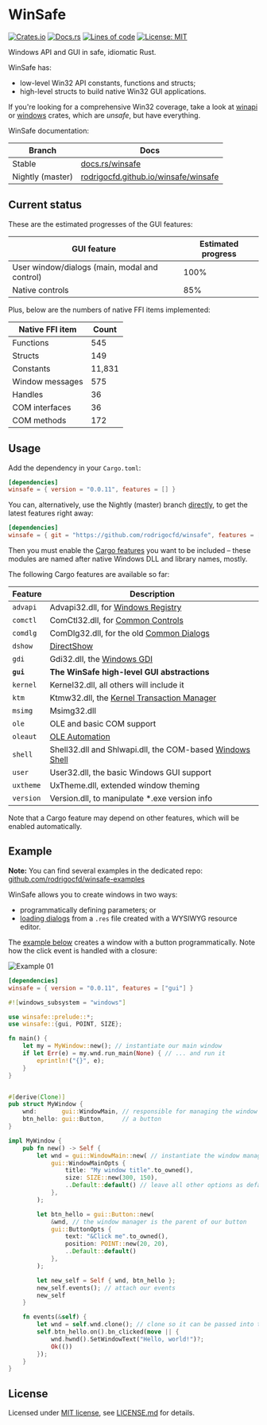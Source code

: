# WinSafe

[![Crates.io](https://img.shields.io/crates/v/winsafe.svg)](https://crates.io/crates/winsafe)
[![Docs.rs](https://docs.rs/winsafe/badge.svg)](https://docs.rs/winsafe)
[![Lines of code](https://tokei.rs/b1/github/rodrigocfd/winsafe)](https://github.com/rodrigocfd/winsafe)
[![License: MIT](https://img.shields.io/badge/License-MIT-yellow.svg)](https://opensource.org/licenses/MIT)

Windows API and GUI in safe, idiomatic Rust.

WinSafe has:

* low-level Win32 API constants, functions and structs;
* high-level structs to build native Win32 GUI applications.

If you're looking for a comprehensive Win32 coverage, take a look at [winapi](https://crates.io/crates/winapi) or [windows](https://crates.io/crates/windows) crates, which are *unsafe*, but have everything.

WinSafe documentation:

| Branch | Docs |
| - | - |
| Stable | [docs.rs/winsafe](https://docs.rs/winsafe) |
| Nightly (master) | [rodrigocfd.github.io/winsafe/winsafe](https://rodrigocfd.github.io/winsafe/winsafe/) |

## Current status

These are the estimated progresses of the GUI features:

| GUI feature | Estimated progress |
| - | - |
| User window/dialogs (main, modal and control) | 100% |
| Native controls | 85% |

Plus, below are the numbers of native FFI items implemented:

| Native FFI item | Count |
| - | - |
| Functions | 545 |
| Structs | 149 |
| Constants | 11,831 |
| Window messages | 575 |
| Handles | 36 |
| COM interfaces| 36 |
| COM methods | 172 |

## Usage

Add the dependency in your `Cargo.toml`:

```toml
[dependencies]
winsafe = { version = "0.0.11", features = [] }
```

You can, alternatively, use the Nightly (master) branch [directly](https://doc.rust-lang.org/cargo/reference/specifying-dependencies.html#specifying-dependencies-from-git-repositories), to get the latest features right away:

```toml
[dependencies]
winsafe = { git = "https://github.com/rodrigocfd/winsafe", features = [] }
```

Then you must enable the [Cargo features](https://doc.rust-lang.org/cargo/reference/features.html#the-features-section) you want to be included – these modules are named after native Windows DLL and library names, mostly.

The following Cargo features are available so far:

| Feature | Description |
| - | - |
| `advapi` | Advapi32.dll, for [Windows Registry](https://learn.microsoft.com/en-us/windows/win32/sysinfo/registry) |
| `comctl` | ComCtl32.dll, for [Common Controls](https://learn.microsoft.com/en-us/windows/win32/api/_controls/) |
| `comdlg` | ComDlg32.dll, for the old [Common Dialogs](https://learn.microsoft.com/en-us/windows/win32/uxguide/win-common-dlg) |
| `dshow` | [DirectShow](https://learn.microsoft.com/en-us/windows/win32/directshow/directshow) |
| `gdi` | Gdi32.dll, the [Windows GDI](https://learn.microsoft.com/en-us/windows/win32/gdi/windows-gdi) |
| **`gui`** | **The WinSafe high-level GUI abstractions** |
| `kernel` | Kernel32.dll, all others will include it |
| `ktm` | Ktmw32.dll, the [Kernel Transaction Manager](https://learn.microsoft.com/en-us/windows/win32/ktm/ktm-security-and-access-rights) |
| `msimg` | Msimg32.dll |
| `ole` | OLE and basic COM support |
| `oleaut` | [OLE Automation](https://learn.microsoft.com/en-us/windows/win32/api/_automat/) |
| `shell` | Shell32.dll and Shlwapi.dll, the COM-based [Windows Shell](https://learn.microsoft.com/en-us/windows/win32/shell/shell-entry) |
| `user` | User32.dll, the basic Windows GUI support |
| `uxtheme` | UxTheme.dll, extended window theming |
| `version` | Version.dll, to manipulate *.exe version info |

Note that a Cargo feature may depend on other features, which will be enabled automatically.


## Example

**Note:** You can find several examples in the dedicated repo: [github.com/rodrigocfd/winsafe-examples](https://github.com/rodrigocfd/winsafe-examples)

WinSafe allows you to create windows in two ways:

* programmatically defining parameters; or
* [loading dialogs](https://github.com/rodrigocfd/winsafe-examples/tree/master/03_dialog_resources) from a `.res` file created with a WYSIWYG resource editor.

The [example below](https://github.com/rodrigocfd/winsafe-examples/tree/master/01_button_click/) creates a window  with a button programmatically. Note how the click event is handled with a closure:

![Example 01](https://raw.githubusercontent.com/rodrigocfd/winsafe-examples/master/01_button_click/screen.gif)

```toml
[dependencies]
winsafe = { version = "0.0.11", features = ["gui"] }
```

```rust
#![windows_subsystem = "windows"]

use winsafe::prelude::*;
use winsafe::{gui, POINT, SIZE};

fn main() {
    let my = MyWindow::new(); // instantiate our main window
    if let Err(e) = my.wnd.run_main(None) { // ... and run it
        eprintln!("{}", e);
    }
}


#[derive(Clone)]
pub struct MyWindow {
    wnd:       gui::WindowMain, // responsible for managing the window
    btn_hello: gui::Button,     // a button
}

impl MyWindow {
    pub fn new() -> Self {
        let wnd = gui::WindowMain::new( // instantiate the window manager
            gui::WindowMainOpts {
                title: "My window title".to_owned(),
                size: SIZE::new(300, 150),
                ..Default::default() // leave all other options as default
            },
        );

        let btn_hello = gui::Button::new(
            &wnd, // the window manager is the parent of our button
            gui::ButtonOpts {
                text: "&Click me".to_owned(),
                position: POINT::new(20, 20),
                ..Default::default()
            },
        );

        let new_self = Self { wnd, btn_hello };
        new_self.events(); // attach our events
        new_self
    }

    fn events(&self) {
        let wnd = self.wnd.clone(); // clone so it can be passed into the closure
        self.btn_hello.on().bn_clicked(move || {
            wnd.hwnd().SetWindowText("Hello, world!")?;
            Ok(())
        });
    }
}
```

## License

Licensed under [MIT license](https://opensource.org/licenses/MIT), see [LICENSE.md](LICENSE.md) for details.
